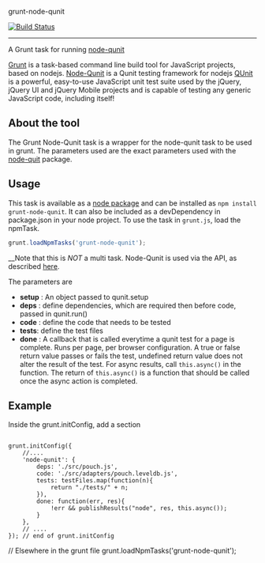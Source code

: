 grunt-node-qunit

[![Build Status](https://api.travis-ci.org/axemclion/grunt-node-qunit.png?branch=master)](https://travis-ci.org/axemclion/grunt-node-qunit)

-----------------

A Grunt task for running [node-qunit](https://github.com/kof/node-qunit)

[Grunt](http://gruntjs.com/) is a task-based command line build tool for JavaScript projects, based on nodejs. 
[Node-Qunit](https://github.com/kof/node-qunit) is a Qunit testing framework for nodejs
[QUnit](http://qunitjs.com/) is a powerful, easy-to-use JavaScript unit test suite used by the jQuery, jQuery UI and jQuery Mobile projects and is capable of testing any generic JavaScript code, including itself! 

About the tool
--------------
The Grunt Node-Qunit task is a wrapper for the node-qunit task to be used in grunt. The parameters used are the exact parameters used with the [node-quit](https://github.com/kof/node-qunit#via-api) package.


Usage
------
This task is available as a [node package](https://npmjs.org/package/grunt-node-qunit) and can be installed as `npm install grunt-node-qunit`. It can also be included as a devDependency in package.json in your node project. 
To use the task in `grunt.js`, load the npmTask. 


```javascript
grunt.loadNpmTasks('grunt-node-qunit');

``` 

__Note that this is *NOT* a multi task. Node-Qunit is used via the API, as described [here](https://github.com/axemclion/grunt-node-qunit.git). 


The parameters are 

* __setup__ : An object passed to qunit.setup
* __deps__ : define dependencies, which are required then before code, passed in qunit.run()
* __code__ : define the code that needs to be tested
* __tests__: define the test files
* __done__ : A callback that is called everytime a qunit test for a page is complete. Runs per page, per browser configuration. A true or false return value passes or fails the test, undefined return value does not alter the result of the test. For async results, call `this.async()` in the function. The return of `this.async()` is a function that should be called once the async action is completed.

Example
-------

Inside the grunt.initConfig, add a section

```

grunt.initConfig({
	//....
	'node-qunit': {
		deps: './src/pouch.js',
		code: './src/adapters/pouch.leveldb.js',
		tests: testFiles.map(function(n){
			return "./tests/" + n;
		}),
		done: function(err, res){
			!err && publishResults("node", res, this.async());
		}
	},
	// ....
}); // end of grunt.initConfig

```

// Elsewhere in the grunt file
grunt.loadNpmTasks('grunt-node-qunit');